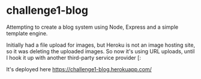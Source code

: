 # challenge1-blog
Attempting to create a blog system using Node, Express and a simple template engine. 

Initially had a file upload for images, but Heroku is not an image hosting site, so it was deleting the uploaded images. So now it's using URL uploads, until I hook it up with another third-party service provider [:

It's deployed here https://challenge1-blog.herokuapp.com/

